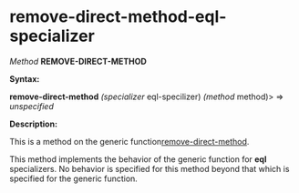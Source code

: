 remove-direct-method-eql-specializer
====================================

*Method* **REMOVE-DIRECT-METHOD**

**Syntax:**

**remove-direct-method** *(specializer* eql-specilizer) *(method* method)> => *unspecified*

**Description:**

This is a method on the generic function[remove-direct-method](remove-direct-method.md).

This method implements the behavior of the generic function for **eql** specializers. No behavior is specified for this method beyond that which is specified for the generic function.
